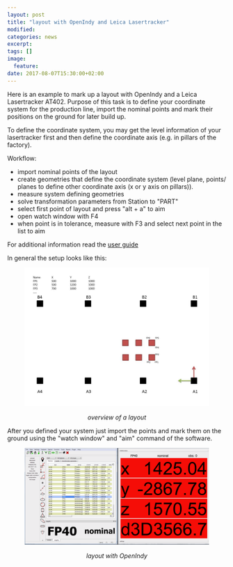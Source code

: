 ```yaml
---
layout: post
title: "layout with OpenIndy and Leica Lasertracker"
modified:
categories: news
excerpt:
tags: []
image:
  feature:
date: 2017-08-07T15:30:00+02:00
---
```


Here is an example to mark up a layout with OpenIndy and a Leica Lasertracker AT402.
Purpose of this task is to define your coordinate system for the production line, import the nominal points and mark their positions on the ground for later build up.

To define the coordinate system, you may get the level information of your lasertracker first and then define the coordinate axis (e.g. in pillars of the factory).

Workflow:
 * import nominal points of the layout
 * create geometries that define the coordinate system (level plane, points/ planes to define other coordinate axis (x or y axis on pillars)).
 * measure system defining geometries
 * solve transformation parameters from Station to "PART"
 * select first point of layout and press "alt + a" to aim
 * open watch window with F4
 * when point is in tolerance, measure with F3 and select next point in the list to aim

For additional information read the [user guide](http://openindy.github.io/documentation/docu-usr/measurement/#common-measurement-example)

In general the setup looks like this:

<figure>
	<p align="middle"><a href="/images/news/layout_overview.jpg"><img src="/images/news/layout_overview.jpg"></a> </p>
	<p align="middle"><i>overview of a layout</i></p>
</figure>

After you defined your system just import the points and mark them on the ground using the "watch window" and "aim" command of the software.

<figure>
	<p align="middle"><a href="/images/news/openindy_layout.PNG"><img src="/images/news/openindy_layout.PNG"></a> </p>
	<p align="middle"><i>layout with OpenIndy</i></p>
</figure>
